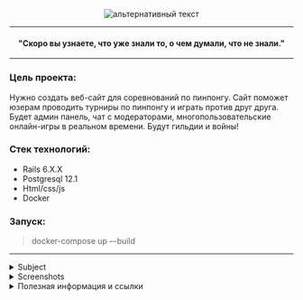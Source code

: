 <p align="center"><img src="https://github.com/atomatoe/ft_transcendence/blob/master/screenshots/welcome.gif?raw=true" alt="альтернативный текст"></p>

________________________________________________________________

#### <p align=center> "Скоро вы узнаете, что уже знали то, о чем думали, что не знали."</p> ####
________________________________________________________________


### Цель проекта:
Нужно создать веб-сайт для соревнований по пинпонгу. Сайт поможет юзерам проводить турниры по пинпонгу и играть против друг друга.
Будет админ панель, чат с модераторами, многопользовательские онлайн-игры в реальном времени. Будут гильдии и войны!

### Стек технологий:
* Rails 6.X.X
* Postgresql 12.1
* Html/css/js
* Docker

### Запуск:
> docker-compose up –-build

________________________________________________________________


<details>
<summary>Subject</summary>
<p></p>
<h2>Безопасность</h2>
<ul>
<li>Все пароли в бд должны храниться в зашифрованном виде</li>
<li>Должна быть защита от SQL инъекций</li>
<li>Должна быть проверка на серверной стороне для форм и пользовательского ввода</li>
</ul>
<h2>Пользовательская учетка</h2>
<ul>
<li>Юзер должен иметь возможность логиниться через 42 intranet</li>
<li>Юзер может выбирать уникальное отображаемое на сайте имя</li>
<li>Юзер должен иметь аватар, загруженный юзером или сгенерированный</li>
<li>Юзер может состоять одновременно только в 1 гильдии</li>
<li>Юзер может добавлять других юзеров в друзья и видеть их статус (онлайн/оффлайн/в игре...)</li>
<li>Каждый юзер имеет историю матчей (включая дуэли, рейтинговые игры и турниры), которую может смотреть любой залогиненный юзер</li>
</ul>
<h2>Чат</h2>
<ul>
<li>Юзеры должны иметь возможность создавать каналы общедоступные / приватные / защищенные паролем</li>
<li>Юзеры должны иметь возможность отправлять личные сообщения другим юзерам</li>
<li>Юзеры должны иметь возможность блокировать других юзеров, чтобы не видеть их сообщения</li>
<li>Юзер создавший новый канал, автоматически становится его владельцем, пока он не покинет этот канал</li>
<li>Владелец канала может добавить / изменить / удалить пароль для доступа к каналу</li>
<li>Владелец может выбрать юзера в качестве администратора и так же является администратором канала</li>
<li>Администратор может банить или мьютить пользователей на определенное время</li>
<li>Через интерфейс чата юзеры должны иметь возможность пригласить другого юзера сыграть матч</li>
<li>Через интерфейс чата юзеры должны иметь возможность видеть профили других юзеров</li>
</ul>
<h2>Игра</h2>
<ul>
<li>Основная цель сайта - сыграть в пинпонг против других игроков и показать всем как ты хорош!</li>
<li>Поэтому, мы должны иметь возможность играть в пинпонг прямо на веб-сайте и играть против другого игрока.</li>
<li>Он может быть плоским или с трехмерными эффектами, он может быть уродливым, но это должен быть Pong, каким он был в 1972 году.</li>
<li>Если вы хотите, можете добавить бонусы, различные карты и тд. Но юзер должен иметь возможность играть в игру пинпонг по умолчанию без каких-либо добавленных штук. Игра должна быть отзывчивой!</li>
</ul>
<h2>Гильдии</h2>
<ul>
<li>Юзер должен иметь возможность создавать гильдии с уникальными именами</li>
<li>Гильдия должна иметь уникальную анаграмму максимум из 5 букв, которая будет отображаться перед именем юзера в чате</li>
<li>Каждый раз, когда член гильдии выигрывает игру, какое-то количество очков добавляется к очкам гильдии</li>
<li>Должна быть страница рейтинга всех гильдий, видимая любому авторизованному юзеру</li>
<li>У гильдии есть владелец и офицеры</li>
<li>Гильдия может объявить войну другой гильдии</li>
<li>У войны есть дата начала, дата окончания и количество очков, которые гильдии готовы проиграть / выиграть в качестве приза за войну</li>
<li>У войны есть расписание, в котором можно задавать случайные бои, это называется "War time"</li>
<li>Когда "War time" активно, член гильдии может попросить сразиться с любым из представителей другой гильдии, если никто из другой гильдии не ответит на вызов по прошествии определенного времени, матч будет автоматически выигран</li>
<li>Гильдии могут устанавливать максимальное количество неотвеченных вызовов за время "War time"</li>
<li>Одновременно может быть только одно "War time", чтобы исключить ситуации, когда большие гильдии давят маленькие</li>
<li>Обе гильдии должны согласовать все условия войны и тип матча, который будет учитываться в войне (с / без аддонов и тд)</li>
<li>Если гильдии согласны, любые матчи, сыгранные в рейтинговом режиме или в турнирах, будут учитываться в счет очков войны</li>
<li>Если гильдии добавляют аддоны, то только матчи, в которых используются эти аддоны, будут засчитываться в счет очков войны</li>
<li>Во время войны, если член гильдии сражается в дуэли с кем-то из гильдии соперников, победитель получает очко для своей гильдии</li>
<li>По окончании войны гильдия с наибольшим количеством очков получит приз от проигравшей гильдии</li>
<li>Гильдия может участвовать одновременно только в одной войне</li>
<li>Каждая гильдия имеет страницу с историей войн, видимую любому залогиненному юзеру</li>
</ul>
<h2>Турнир</h2>
<ul>
<li>Должен быть постоянный рейтинговый турнир с системой подбора игроков по системе ладдера</li>
<li>Юзеры могут играть в рейтинговый ладдер или в обычный режим, не влияющий на рейтинг. Также должны быть турниры, которые могут быть созданы администратором или автоматически.</li>
<li>Пользователь может зарегистрироваться на турнир в определенный срок до старта этого турнира.</li>
<li>Вы можете добавлять стимулы к турнирам, например титул победителя или другие клевые штуки.</li>
</ul>
<h2>Администратор</h2>
<ul>
<li>Любого юзера можно назначить администратором сайта.</li>
<li>Они могут создавать турниры</li>
<li>Уничтожать каналы чата</li>
<li>Банить юзеров</li>
<li>Просматривать любые каналы чата, не находясь в них</li>
<li>Предоставление или удаление прав в канале чата юзеру</li></li>
<li>Предоставление или удаление прав в гильдии юзеру</li>
</ul>
</details>

<details>
<summary>Screenshots</summary>
<p></p>
<details>
<summary>Chat</summary>
<p align="center"><img src="https://github.com/atomatoe/ft_transcendence/blob/master/screenshots/chat.gif?raw=true" alt="альтернативный текст"></p>
</details>
<details>
<summary>Friends</summary>
<p align="center"><img src="https://github.com/atomatoe/ft_transcendence/blob/master/screenshots/friends.gif?raw=true" alt="альтернативный текст"></p>
</details>
<details>
<summary>Game</summary>
<p align="center"><img src="https://github.com/atomatoe/ft_transcendence/blob/master/screenshots/game_start.gif?raw=true" alt="альтернативный текст"></p>
</details>
<details>
<summary>Guild</summary>
<p align="center"><img src="https://github.com/atomatoe/ft_transcendence/blob/master/screenshots/guild.gif?raw=true" alt="альтернативный текст"></p>
</details>
<details>
<summary>Rating Shop</summary>
<p align="center"><img src="https://github.com/atomatoe/ft_transcendence/blob/master/screenshots/rating_shop.gif?raw=true" alt="альтернативный текст"></p>
</details>
  
________________________________________________________________

</details>

<details>
<summary>Полезная информация и ссылки</summary>
<p></p>
<p><a href="https://github.com/atomatoe">Мой github</a></p>
<p><a href="https://github.com/dk2la">Sjakku github</a></p>
<p><a href="https://github.com/absergx">Memilio github</a></p>
<p><a href="https://github.com/Welease">Welease github</a></p>
<p><a href="https://github.com/Groosove">Flavon github</a></p>

</details>
